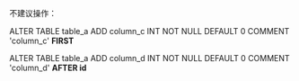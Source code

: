 不建议操作：

ALTER TABLE table_a ADD column_c INT NOT NULL DEFAULT 0 COMMENT 'column_c'  **FIRST**

ALTER TABLE table_a ADD column_d INT NOT NULL DEFAULT 0 COMMENT 'column_d' **AFTER id**